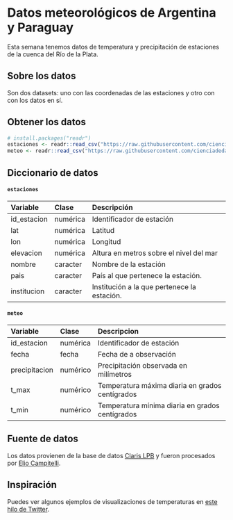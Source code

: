# Datos meteorológicos de Argentina y Paraguay

Esta semana tenemos datos de temperatura y precipitación de estaciones de la cuenca del Río de la Plata.

## Sobre los datos

Son dos datasets: uno con las coordenadas de las estaciones y otro con con los datos en sí. 

## Obtener los datos

```r
# install.packages("readr")
estaciones <- readr::read_csv("https://raw.githubusercontent.com/cienciadedatos/datos-de-miercoles/master/datos/2019/2019-10-09/estaciones.csv")
meteo <- readr::read_csv("https://raw.githubusercontent.com/cienciadedatos/datos-de-miercoles/master/datos/2019/2019-10-02/meteo.csv")
```

## Diccionario de datos

#### `estaciones`

|Variable            |Clase    |Descripción         |
|:-------------------|:--------|:-------------------|
|id_estacion                  |numérica  | Identificador de estación |
|lat     | numérica  | Latitud |
|lon           |numérica  | Longitud |
|elevacion               |numérica  | Altura en metros sobre el nivel del mar|
| nombre | caracter | Nombre de la estación |
| pais | caracter | País al que pertenece la estación. |
| institucion | caracter | Institución a la que pertenece la estación. |


#### `meteo`

|Variable            |Clase    |Descripcion         |
|:-------------------|:--------|:-------------------|
|id_estacion                  |numérica  | Identificador de estación |
| fecha | fecha | Fecha de a observación |
| precipitacion | numérico | Precipitación observada en milímetros |
| t_max | numérico | Temperatura máxima diaria en grados centígrados |
| t_min | numérico | Temperatura mínima diaria en grados centígrados |

## Fuente de datos

Los datos provienen de la base de datos [Claris LPB](http://www.cima.fcen.uba.ar/ClarisLPB/) y fueron procesados por [Elio Campitelli](https://twitter.com/d_olivaw). 

## Inspiración
Puedes ver algunos ejemplos de visualizaciones de temperaturas en [este hilo de Twitter](https://twitter.com/anttilip/status/1133066933602050052).


